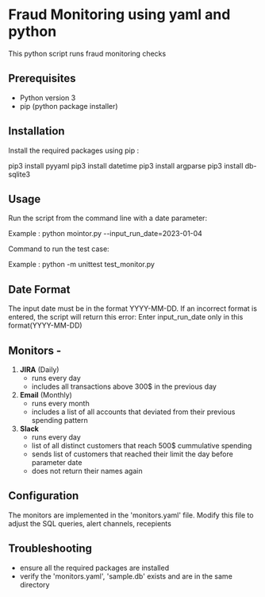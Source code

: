 # Fraud Monitoring using yaml and python

This python script runs fraud monitoring checks 

## Prerequisites

- Python version 3
- pip (python package installer)

## Installation

Install the required packages using pip :

pip3 install pyyaml
pip3 install datetime
pip3 install argparse
pip3 install db-sqlite3


## Usage

Run the script from the command line with a date parameter:

Example : python mointor.py --input_run_date=2023-01-04

Command to run the test case:

Example : python -m unittest test_monitor.py

## Date Format

The input date must be in the format YYYY-MM-DD. If an incorrect format is entered, the script will return this error:
Enter input_run_date only in this format(YYYY-MM-DD)

## Monitors - 

1. **JIRA** (Daily) 
    - runs every day 
    - includes all transactions above 300$ in the previous day
2. **Email** (Monthly) 
    - runs every month 
    - includes a list of all accounts that deviated from their previous spending pattern
3. **Slack** 
    - runs every day 
    - list of all distinct customers that reach 500$ cummulative spending
    - sends list of customers that reached their limit the day before parameter date
    - does not return their names again

## Configuration

The monitors are implemented in the 'monitors.yaml' file. Modify this file to adjust the SQL queries, alert channels, recepients


## Troubleshooting

- ensure all the required packages are installed
- verify the 'monitors.yaml', 'sample.db' exists and are in the same directory

                    
